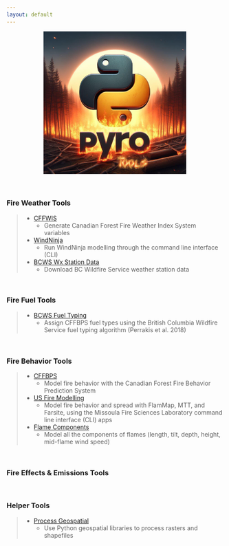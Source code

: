 ```yaml
---
layout: default
---
```


<p align="center" width="100%">
    <img width="66%" src="assets/PYroTools_Image.jpg">
</p>
<p>&nbsp;</p>

### Fire Weather Tools
> - [CFFWIS](https://github.com/gagreene/cffdrs)
>     - Generate Canadian Forest Fire Weather Index System variables
> - [WindNinja](https://github.com/gagreene/WindNinja)
>     - Run WindNinja modelling through the command line interface (CLI)
> - [BCWS Wx Station Data](https://github.com/gagreene/BCWS_WxStation_Data)
>     - Download BC Wildfire Service weather station data
<p>&nbsp;</p>

### Fire Fuel Tools
> - [BCWS Fuel Typing](https://github.com/gagreene/BC_CFFBPS_FuelTyping_Tool)
>     - Assign CFFBPS fuel types using the British Columbia Wildfire Service fuel typing algorithm (Perrakis et al. 2018)
<p>&nbsp;</p>

### Fire Behavior Tools
> - [CFFBPS](https://github.com/gagreene/cffdrs)
>     - Model fire behavior with the Canadian Forest Fire Behavior Prediction System
> - [US Fire Modelling](https://github.com/gagreene/US_FireModelling_Automation)
>     - Model fire behavior and spread with FlamMap, MTT, and Farsite, using the Missoula Fire Sciences Laboratory command line interface (CLI) apps
> - [Flame Components](https://github.com/gagreene/Flame_Components)
>     - Model all the components of flames (length, tilt, depth, height, mid-flame wind speed)
<p>&nbsp;</p>

### Fire Effects & Emissions Tools
>
<p>&nbsp;</p>

### Helper Tools
> - [Process Geospatial](https://github.com/gagreene/ProcessGeospatial)
>     - Use Python geospatial libraries to process rasters and shapefiles
<p>&nbsp;</p>
